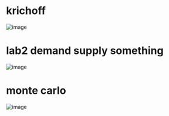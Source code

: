 # krichoff
![image](https://github.com/raseekshrestha/snm/assets/82634463/c24d5a64-7a3a-4745-af5b-f5f9656cd713)



# lab2 demand supply something
![image](https://github.com/raseekshrestha/snm/assets/82634463/eeb020df-cc84-4fbb-b627-9739e6317670)


# monte carlo
![image](https://github.com/raseekshrestha/snm/assets/82634463/6ca48f3e-9bec-4a68-8793-a8de56b688e9)
